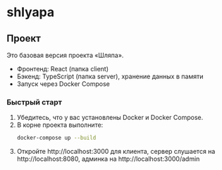 # shlyapa

## Проект
Это базовая версия проекта «Шляпа».  
- Фронтенд: React (папка client)
- Бэкенд: TypeScript (папка server), хранение данных в памяти
- Запуск через Docker Compose

### Быстрый старт
1. Убедитесь, что у вас установлены Docker и Docker Compose.  
2. В корне проекта выполните:
   ```bash
   docker-compose up --build
   ```
3. Откройте http://localhost:3000 для клиента, сервер слушается на http://localhost:8080, админка на http://localhost:3000/admin
